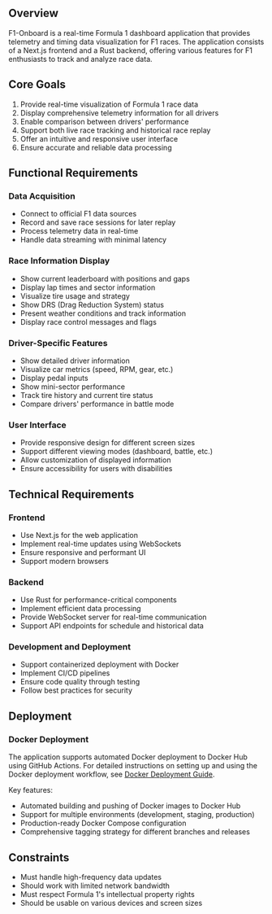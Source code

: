 ## Overview
F1-Onboard is a real-time Formula 1 dashboard application that provides telemetry and timing data visualization for F1 races. The application consists of a Next.js frontend and a Rust backend, offering various features for F1 enthusiasts to track and analyze race data.

## Core Goals
1. Provide real-time visualization of Formula 1 race data
2. Display comprehensive telemetry information for all drivers
3. Enable comparison between drivers' performance
4. Support both live race tracking and historical race replay
5. Offer an intuitive and responsive user interface
6. Ensure accurate and reliable data processing

## Functional Requirements

### Data Acquisition
- Connect to official F1 data sources
- Record and save race sessions for later replay
- Process telemetry data in real-time
- Handle data streaming with minimal latency

### Race Information Display
- Show current leaderboard with positions and gaps
- Display lap times and sector information
- Visualize tire usage and strategy
- Show DRS (Drag Reduction System) status
- Present weather conditions and track information
- Display race control messages and flags

### Driver-Specific Features
- Show detailed driver information
- Visualize car metrics (speed, RPM, gear, etc.)
- Display pedal inputs
- Show mini-sector performance
- Track tire history and current tire status
- Compare drivers' performance in battle mode

### User Interface
- Provide responsive design for different screen sizes
- Support different viewing modes (dashboard, battle, etc.)
- Allow customization of displayed information
- Ensure accessibility for users with disabilities

## Technical Requirements

### Frontend
- Use Next.js for the web application
- Implement real-time updates using WebSockets
- Ensure responsive and performant UI
- Support modern browsers

### Backend
- Use Rust for performance-critical components
- Implement efficient data processing
- Provide WebSocket server for real-time communication
- Support API endpoints for schedule and historical data

### Development and Deployment
- Support containerized deployment with Docker
- Implement CI/CD pipelines
- Ensure code quality through testing
- Follow best practices for security

## Deployment

### Docker Deployment
The application supports automated Docker deployment to Docker Hub using GitHub Actions. For detailed instructions on setting up and using the Docker deployment workflow, see [Docker Deployment Guide](docs/docker-deployment.md).

Key features:
- Automated building and pushing of Docker images to Docker Hub
- Support for multiple environments (development, staging, production)
- Production-ready Docker Compose configuration
- Comprehensive tagging strategy for different branches and releases

## Constraints
- Must handle high-frequency data updates
- Should work with limited network bandwidth
- Must respect Formula 1's intellectual property rights
- Should be usable on various devices and screen sizes
